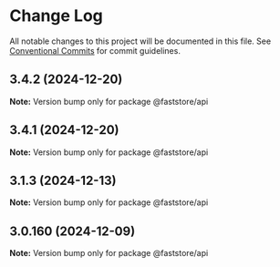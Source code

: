 # Change Log

All notable changes to this project will be documented in this file.
See [Conventional Commits](https://conventionalcommits.org) for commit guidelines.

## 3.4.2 (2024-12-20)

**Note:** Version bump only for package @faststore/api

## 3.4.1 (2024-12-20)

**Note:** Version bump only for package @faststore/api

## 3.1.3 (2024-12-13)

**Note:** Version bump only for package @faststore/api

## 3.0.160 (2024-12-09)

**Note:** Version bump only for package @faststore/api
